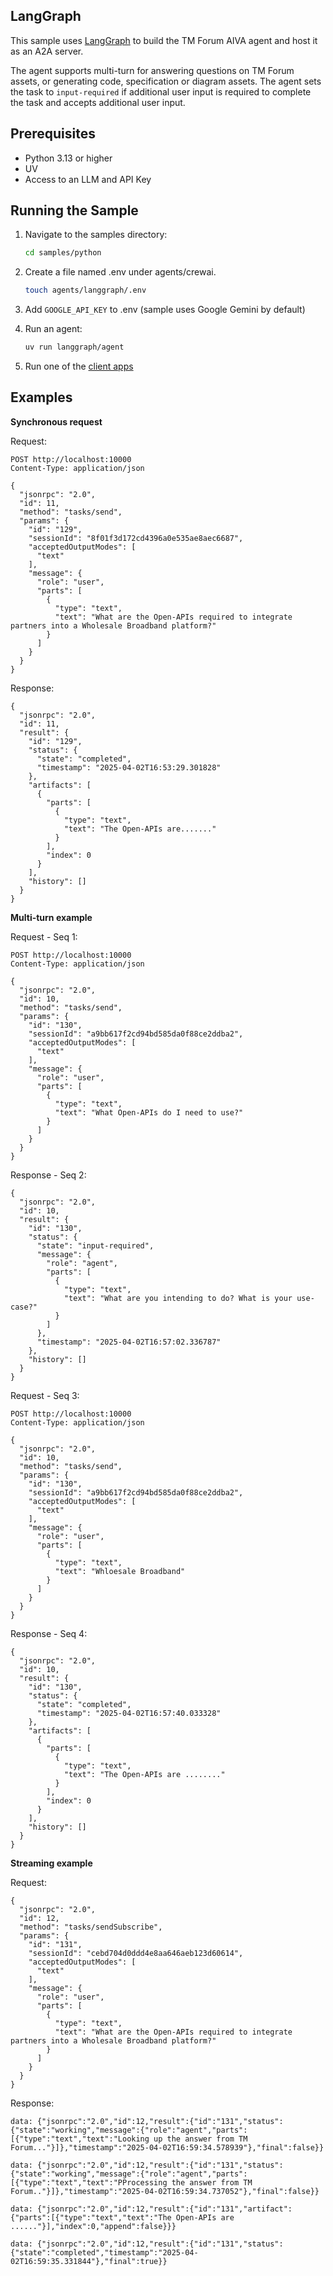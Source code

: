
## LangGraph 

This sample uses [LangGraph](https://langchain-ai.github.io/langgraph/) to build the TM Forum AIVA agent and host it as an A2A server.

The agent supports multi-turn for answering questions on TM Forum assets, or generating code, specification or diagram assets. The agent sets the task to `input-required` if additional user input is required to complete the task and accepts additional user input.

## Prerequisites

- Python 3.13 or higher
- UV
- Access to an LLM and API Key

## Running the Sample

1. Navigate to the samples directory:
    ```bash
    cd samples/python
    ```
2. Create a file named .env under agents/crewai. 
    ```bash
    touch agents/langgraph/.env
    ```
3. Add `GOOGLE_API_KEY` to .env  (sample uses Google Gemini by default)

4. Run an agent:
    ```bash
    uv run langgraph/agent
    ```
5. Run one of the [client apps](/samples/python/hosts/README.md)

## Examples

**Synchronous request**

Request:
```
POST http://localhost:10000
Content-Type: application/json

{
  "jsonrpc": "2.0",
  "id": 11,
  "method": "tasks/send",
  "params": {
    "id": "129",
    "sessionId": "8f01f3d172cd4396a0e535ae8aec6687",
    "acceptedOutputModes": [
      "text"
    ],
    "message": {
      "role": "user",
      "parts": [
        {
          "type": "text",
          "text": "What are the Open-APIs required to integrate partners into a Wholesale Broadband platform?"
        }
      ]
    }
  }
}
```

Response:

```
{
  "jsonrpc": "2.0",
  "id": 11,
  "result": {
    "id": "129",
    "status": {
      "state": "completed",
      "timestamp": "2025-04-02T16:53:29.301828"
    },
    "artifacts": [
      {
        "parts": [
          {
            "type": "text",
            "text": "The Open-APIs are......."
          }
        ],
        "index": 0
      }
    ],
    "history": []
  }
}
```

**Multi-turn example**

Request - Seq 1:

```
POST http://localhost:10000
Content-Type: application/json

{
  "jsonrpc": "2.0",
  "id": 10,
  "method": "tasks/send",
  "params": {
    "id": "130",
    "sessionId": "a9bb617f2cd94bd585da0f88ce2ddba2",
    "acceptedOutputModes": [
      "text"
    ],
    "message": {
      "role": "user",
      "parts": [
        {
          "type": "text",
          "text": "What Open-APIs do I need to use?"
        }
      ]
    }
  }
}
```

Response - Seq 2:

```
{
  "jsonrpc": "2.0",
  "id": 10,
  "result": {
    "id": "130",
    "status": {
      "state": "input-required",
      "message": {
        "role": "agent",
        "parts": [
          {
            "type": "text",
            "text": "What are you intending to do? What is your use-case?"
          }
        ]
      },
      "timestamp": "2025-04-02T16:57:02.336787"
    },
    "history": []
  }
}
```

Request - Seq 3:

```
POST http://localhost:10000
Content-Type: application/json

{
  "jsonrpc": "2.0",
  "id": 10,
  "method": "tasks/send",
  "params": {
    "id": "130",
    "sessionId": "a9bb617f2cd94bd585da0f88ce2ddba2",
    "acceptedOutputModes": [
      "text"
    ],
    "message": {
      "role": "user",
      "parts": [
        {
          "type": "text",
          "text": "Whloesale Broadband"
        }
      ]
    }
  }
}
```

Response - Seq 4:

```
{
  "jsonrpc": "2.0",
  "id": 10,
  "result": {
    "id": "130",
    "status": {
      "state": "completed",
      "timestamp": "2025-04-02T16:57:40.033328"
    },
    "artifacts": [
      {
        "parts": [
          {
            "type": "text",
            "text": "The Open-APIs are ........"
          }
        ],
        "index": 0
      }
    ],
    "history": []
  }
}
```

**Streaming example**

Request:

```
{
  "jsonrpc": "2.0",
  "id": 12,
  "method": "tasks/sendSubscribe",
  "params": {
    "id": "131",
    "sessionId": "cebd704d0ddd4e8aa646aeb123d60614",
    "acceptedOutputModes": [
      "text"
    ],
    "message": {
      "role": "user",
      "parts": [
        {
          "type": "text",
          "text": "What are the Open-APIs required to integrate partners into a Wholesale Broadband platform?"
        }
      ]
    }
  }
}
```

Response:

```
data: {"jsonrpc":"2.0","id":12,"result":{"id":"131","status":{"state":"working","message":{"role":"agent","parts":[{"type":"text","text":"Looking up the answer from TM Forum..."}]},"timestamp":"2025-04-02T16:59:34.578939"},"final":false}}

data: {"jsonrpc":"2.0","id":12,"result":{"id":"131","status":{"state":"working","message":{"role":"agent","parts":[{"type":"text","text":"PProcessing the answer from TM Forum.."}]},"timestamp":"2025-04-02T16:59:34.737052"},"final":false}}

data: {"jsonrpc":"2.0","id":12,"result":{"id":"131","artifact":{"parts":[{"type":"text","text":"The Open-APIs are ......"}],"index":0,"append":false}}}

data: {"jsonrpc":"2.0","id":12,"result":{"id":"131","status":{"state":"completed","timestamp":"2025-04-02T16:59:35.331844"},"final":true}}
```



